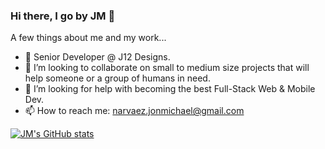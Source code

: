 ### Hi there, I go by JM 👋


A few things about me and my work...

- 🔭 Senior Developer @ J12 Designs.
- 👯 I’m looking to collaborate on small to medium size projects that will help someone or a group of humans in need.
- 🤔 I’m looking for help with becoming the best Full-Stack Web & Mobile Dev.
- 📫 How to reach me: narvaez.jonmichael@gmail.com


[![JM's GitHub stats](https://github-readme-stats.vercel.app/api?username=jmcancode)](https://github.com/jmcancode/github-readme-stats)
